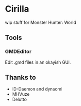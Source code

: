 # Cirilla

wip stuff for Monster Hunter: World


## Tools

### GMDEditor

Edit .gmd files in an okayish GUI.


## Thanks to

- ID-Daemon and dynaomi
- MHVuze
- Delutto
